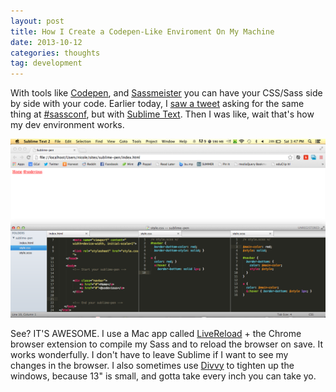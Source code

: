 ```yaml
---
layout: post
title: How I Create a Codepen-Like Enviroment On My Machine
date: 2013-10-12
categories: thoughts
tag: development
---
```


With tools like [Codepen](http://codepen.io/), and [Sassmeister](http://sassmeister.com/) you can have your CSS/Sass side by side with your code. Earlier today, I [saw a tweet](https://twitter.com/jessabean/status/389102181225598976) asking for the same thing at [#sassconf](https://twitter.com/SassConf), but with [Sublime Text](http://www.sublimetext.com/2). Then I was like, wait that's how my dev environment works.

![Sublime Screenie](/images/sublimepen.png "Sublime Screenie")

See? IT'S AWESOME. I use a Mac app called [LiveReload](http://livereload.com/) + the Chrome browser extension to compile my Sass and to reload the browser on save. It works wonderfully. I don't have to leave Sublime if I want to see my changes in the browser. I also sometimes use [Divvy](http://mizage.com/divvy/) to tighten up the windows, because 13" is small, and gotta take every inch you can take yo.

